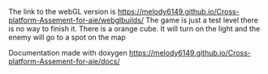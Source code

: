 
The link to the webGL version is
https://melody6149.github.io/Cross-platform-Assement-for-aie/webglbuilds/
The game is just a test level there is no way to finish it.
There is a orange cube. It will turn on the light and the enemy will go to a spot on the map

Documentation made with doxygen
https://melody6149.github.io/Cross-platform-Assement-for-aie/docs/
